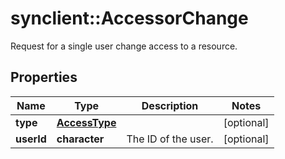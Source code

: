 # synclient::AccessorChange

Request for a single user change access to a resource.
## Properties
Name | Type | Description | Notes
------------ | ------------- | ------------- | -------------
**type** | [**AccessType**](AccessType.md) |  | [optional] 
**userId** | **character** | The ID of the user. | [optional] 


